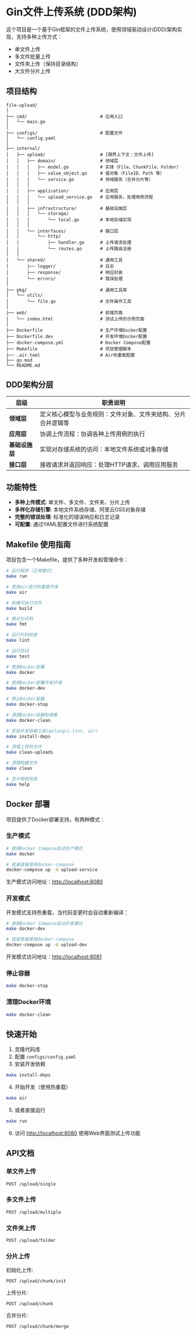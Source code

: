 # Gin文件上传系统 (DDD架构)

这个项目是一个基于Gin框架的文件上传系统，使用领域驱动设计(DDD)架构实现，支持多种上传方式：

- 单文件上传
- 多文件批量上传
- 文件夹上传（保持目录结构）
- 大文件分片上传

## 项目结构

```
file-upload/
│
├── cmd/                            # 应用入口
│   └── main.go
│
├── configs/                        # 配置文件
│   └── config.yaml
│
├── internal/
│   ├── upload/                     # [限界上下文：文件上传]
│   │   ├── domain/                 # 领域层
│   │   │   ├── model.go            # 实体（File、ChunkFile、Folder）
│   │   │   ├── value_object.go     # 值对象（FileID、Path 等）
│   │   │   └── service.go          # 领域服务（合并分片等）
│   │   │
│   │   ├── application/            # 应用层
│   │   │   └── upload_service.go   # 应用服务，处理用例流程
│   │   │
│   │   ├── infrastructure/         # 基础设施层
│   │   │   └── storage/
│   │   │       └── local.go        # 本地存储实现
│   │   │
│   │   └── interfaces/             # 接口层
│   │       └── http/
│   │           ├── handler.go      # 上传请求处理
│   │           └── routes.go       # 上传路由注册
│   │
│   └── shared/                     # 通用工具
│       ├── logger/                 # 日志
│       ├── response/               # 响应封装
│       └── errors/                 # 错误处理
│
├── pkg/                            # 通用工具库
│   └── utils/
│       └── file.go                 # 文件操作工具
│
├── web/                            # 前端页面
│   └── index.html                  # 测试上传的示例页面
│
├── Dockerfile                      # 生产环境Docker配置
├── Dockerfile.dev                  # 开发环境Docker配置
├── docker-compose.yml              # Docker Compose配置
├── Makefile                        # 项目管理脚本
├── .air.toml                       # Air热重载配置
├── go.mod
└── README.md
```

## DDD架构分层

| 层级       | 职责说明 |
|------------|----------|
| **领域层** | 定义核心模型与业务规则：文件对象、文件夹结构、分片合并逻辑等 |
| **应用层** | 协调上传流程：协调各种上传用例的执行 |
| **基础设施层** | 实现对存储系统的访问：本地文件系统或对象存储 |
| **接口层** | 接收请求并返回响应：处理HTTP请求，调用应用服务 |

## 功能特性

- **多种上传模式**: 单文件、多文件、文件夹、分片上传
- **多样化存储引擎**: 本地文件系统存储、阿里云OSS对象存储
- **完整的错误处理**: 标准化的错误响应和日志记录
- **可配置**: 通过YAML配置文件进行系统配置

## Makefile 使用指南

项目包含一个Makefile，提供了多种开发和管理命令：

```bash
# 运行程序（正常模式）
make run

# 使用air进行热重载开发
make air

# 构建可执行文件
make build

# 格式化代码
make fmt

# 运行代码检查
make lint

# 运行测试
make test

# 使用Docker部署
make docker

# 使用Docker部署开发环境
make docker-dev

# 停止Docker容器
make docker-stop

# 清理Docker容器和镜像
make docker-clean

# 安装开发依赖工具(golangci-lint, air)
make install-deps

# 清理上传的文件
make clean-uploads

# 清理构建文件
make clean

# 显示帮助信息
make help
```

## Docker 部署

项目提供了Docker部署支持，有两种模式：

### 生产模式

```bash
# 使用Docker Compose启动生产模式
make docker

# 或者直接使用docker-compose
docker-compose up -d upload-service
```

生产模式访问地址：<http://localhost:8080>

### 开发模式

开发模式支持热重载，当代码变更时会自动重新编译：

```bash
# 使用Docker Compose启动开发模式
make docker-dev

# 或者直接使用docker-compose
docker-compose up -d upload-dev
```

开发模式访问地址：<http://localhost:8081>

### 停止容器

```bash
make docker-stop
```

### 清理Docker环境

```bash
make docker-clean
```

## 快速开始

1. 克隆代码库
2. 配置 `configs/config.yaml`
3. 安装开发依赖

```bash
make install-deps
```

4. 开始开发（使用热重载）

```bash
make air
```

5. 或者直接运行

```bash
make run
```

6. 访问 <http://localhost:8080> 使用Web界面测试上传功能

## API文档

### 单文件上传

```
POST /upload/single
```

### 多文件上传

```
POST /upload/multiple
```

### 文件夹上传

```
POST /upload/folder
```

### 分片上传

初始化上传:

```
POST /upload/chunk/init
```

上传分片:

```
POST /upload/chunk
```

合并分片:

```
POST /upload/chunk/merge
```
